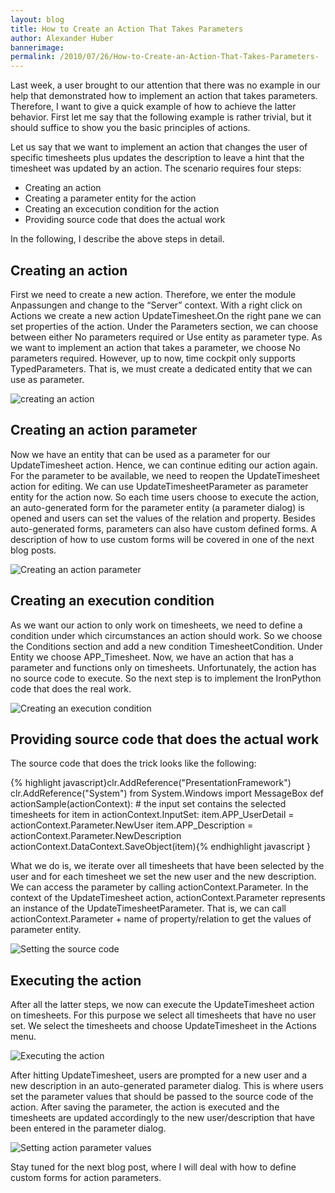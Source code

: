 ```yaml
---
layout: blog
title: How to Create an Action That Takes Parameters 
author: Alexander Huber
bannerimage: 
permalink: /2010/07/26/How-to-Create-an-Action-That-Takes-Parameters-
---
```


<p xmlns="http://www.w3.org/1999/xhtml">Last week, a user brought to our attention that there was no example in our help that demonstrated how to implement an action that takes parameters. Therefore, I want to give a quick example of how to achieve the latter behavior. First let me say that the following example is rather trivial, but it should suffice to show you the basic principles of actions.</p><p xmlns="http://www.w3.org/1999/xhtml">Let us say that we want to implement an action that changes the user of specific timesheets plus updates the description to leave a hint that the timesheet was updated by an action. The scenario requires four steps:</p><ul xmlns="http://www.w3.org/1999/xhtml">
  <li>Creating an action</li>
  <li>Creating a parameter entity for the action</li>
  <li>Creating an excecution condition for the action</li>
  <li>Providing source code that does the actual work</li>
</ul><p xmlns="http://www.w3.org/1999/xhtml">In the following, I describe the above steps in detail.</p><h2 xmlns="http://www.w3.org/1999/xhtml">Creating an action</h2><p xmlns="http://www.w3.org/1999/xhtml">First we need to create a new action. Therefore, we enter the module <span class="InlineCode">Anpassungen</span> and change to the “Server” context. With a right click on <span class="InlineCode">Actions</span> we create a new action <span class="InlineCode">UpdateTimesheet</span>.On the right pane we can set properties of the action. Under the <span class="InlineCode">Parameters</span> section, we can choose between either <span class="InlineCode">No parameters required</span> or <span class="InlineCode">Use entity as parameter type</span>. As we want to implement an action that takes a parameter, we choose <span class="InlineCode">No parameters required</span>. However, up to now, time cockpit only supports TypedParameters. That is, we must create a dedicated entity that we can use as parameter.</p><p xmlns="http://www.w3.org/1999/xhtml">
  <img alt="creating an action" src="{{site.baseurl}}/images/blog/2010/07/create_action (1).png" class="   mceC1Focused mceC1Focused mceC1Focused mceC1Focused mceC1Focused mceC1Focused" />
</p><h2 xmlns="http://www.w3.org/1999/xhtml">Creating an action parameter</h2><p xmlns="http://www.w3.org/1999/xhtml">Now we have an entity that can be used as a parameter for our <span class="InlineCode">UpdateTimesheet</span> action. Hence, we can continue editing our action again. For the parameter to be available, we need to reopen the <span class="InlineCode">UpdateTimesheet</span> action for editing. We can use <span class="InlineCode">UpdateTimesheetParameter</span> as parameter entity for the action now. So each time users choose to execute the action, an auto-generated form for the parameter entity (a parameter dialog) is opened and users can set the values of the relation and property. Besides auto-generated forms, parameters can also have custom defined forms. A description of how to use custom forms will be covered in one of the next blog posts.</p><p xmlns="http://www.w3.org/1999/xhtml">
  <img alt="Creating an action parameter" src="{{site.baseurl}}/images/blog/2010/07/create_actionparam (2).png" class="     " />
</p><h2 xmlns="http://www.w3.org/1999/xhtml">Creating an execution condition</h2><p xmlns="http://www.w3.org/1999/xhtml">As we want our action to only work on timesheets, we need to define a condition under which circumstances an action should work. So we choose the <span class="InlineCode">Conditions</span> section and add a new condition <span class="InlineCode">TimesheetCondition</span>. Under <span class="InlineCode">Entity</span> we choose <span class="InlineCode">APP_Timesheet</span>. Now, we have an action that has a parameter and functions only on timesheets. Unfortunately, the action has no source code to execute. So the next step is to implement the IronPython code that does the real work.</p><p xmlns="http://www.w3.org/1999/xhtml">
  <img alt="Creating an execution condition" src="{{site.baseurl}}/images/blog/2010/07/creation_condition (2).png" class="   mceC1Focused mceC1Focused" />
</p><h2 xmlns="http://www.w3.org/1999/xhtml">Providing source code that does the actual work</h2><p xmlns="http://www.w3.org/1999/xhtml">The source code that does the trick looks like the following:</p>{% highlight javascript}clr.AddReference(&quot;PresentationFramework&quot;) &#xA;clr.AddReference(&quot;System&quot;) &#xA;from System.Windows import MessageBox &#xA;def actionSample(actionContext): &#xA;  # the input set contains the selected timesheets &#xA;  for item in actionContext.InputSet: &#xA;    item.APP_UserDetail = actionContext.Parameter.NewUser &#xA;    item.APP_Description = actionContext.Parameter.NewDescription &#xA;    actionContext.DataContext.SaveObject(item){% endhighlight javascript }<p xmlns="http://www.w3.org/1999/xhtml">What we do is, we iterate over all timesheets that have been selected by the user and for each timesheet we set the new user and the new description. We can access the parameter by calling <span class="InlineCode">actionContext.Parameter</span>. In the context of the <span class="InlineCode">UpdateTimesheet</span> action, <span class="InlineCode">actionContext.Parameter</span> represents an instance of the <span class="InlineCode">UpdateTimesheetParameter</span>. That is, we can call <span class="InlineCode">actionContext.Parameter</span> + name of property/relation to get the values of parameter entity.</p><p xmlns="http://www.w3.org/1999/xhtml">
  <img alt="Setting the source code" src="{{site.baseurl}}/images/blog/2010/07/set_sourcecode (2).png" class="  " />
</p><h2 xmlns="http://www.w3.org/1999/xhtml">Executing the action</h2><p xmlns="http://www.w3.org/1999/xhtml">After all the latter steps, we now can execute the <span class="InlineCode">UpdateTimesheet</span> action on timesheets. For this purpose we select all timesheets that have no user set. We select the timesheets and choose <span class="InlineCode">UpdateTimesheet</span> in the <span class="InlineCode">Actions</span> menu.</p><p xmlns="http://www.w3.org/1999/xhtml">
  <img alt="Executing the action" src="{{site.baseurl}}/images/blog/2010/07/update_timesheet (3).png" class="   mceC1Focused mceC1Focused" />
</p><p xmlns="http://www.w3.org/1999/xhtml">After hitting <span class="InlineCode">UpdateTimesheet</span>, users are prompted for a new user and a new description in an auto-generated parameter dialog. This is where users set the parameter values that should be passed to the source code of the action. After saving the parameter, the action is executed and the timesheets are updated accordingly to the new user/description that have been entered in the parameter dialog.</p><p xmlns="http://www.w3.org/1999/xhtml">
  <img alt="Setting action parameter values" src="{{site.baseurl}}/images/blog/2010/07/setting_parametervalues (2).png" class="   mceC1Focused mceC1Focused" />
</p><p xmlns="http://www.w3.org/1999/xhtml">Stay tuned for the next blog post, where I will deal with how to define custom forms for action parameters.</p>